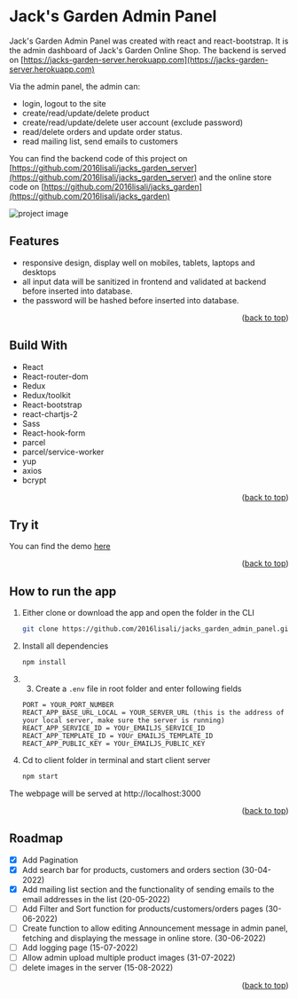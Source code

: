 # Jack's Garden Admin Panel

Jack's Garden Admin Panel was created with react and react-bootstrap. It is the admin dashboard of Jack's Garden Online Shop.
The backend is served on [https://jacks-garden-server.herokuapp.com](https://jacks-garden-server.herokuapp.com)

Via the admin panel, the admin can:

- login, logout to the site
- create/read/update/delete product
- create/read/update/delete user account (exclude password)
- read/delete orders and update order status.
- read mailing list, send emails to customers

You can find the backend code of this project on [https://github.com/2016lisali/jacks_garden_server](https://github.com/2016lisali/jacks_garden_server) and the online store code on [https://github.com/2016lisali/jacks_garden](https://github.com/2016lisali/jacks_garden)

![project image](https://github.com/2016lisali/lisas_portfolio/blob/main/public/assets/jacks_garden_admin_panel_responsive.jpg)

## Features

- responsive design, display well on mobiles, tablets, laptops and desktops
- all input data will be sanitized in frontend and validated at backend before inserted into database.
- the password will be hashed before inserted into database.

<p align="right">(<a href="#top">back to top</a>)</p>

## Build With

- React
- React-router-dom
- Redux
- Redux/toolkit
- React-bootstrap
- react-chartjs-2
- Sass
- React-hook-form
- parcel
- parcel/service-worker
- yup
- axios
- bcrypt

<p align="right">(<a href="#top">back to top</a>)</p>

## Try it

You can find the demo [here](https://jacksgardenadmin.netlify.app/)

<p align="right">(<a href="#top">back to top</a>)</p>

## How to run the app

1. Either clone or download the app and open the folder in the CLI

   ```sh
   git clone https://github.com/2016lisali/jacks_garden_admin_panel.git
   ```

2. Install all dependencies
   ```sh
   npm install
   ```
3. 3. Create a `.env` file in root folder and enter following fields

   ```env
   PORT = YOUR_PORT_NUMBER
   REACT_APP_BASE_URL_LOCAL = YOUR_SERVER_URL (this is the address of your local server, make sure the server is running)
   REACT_APP_SERVICE_ID = YOUr_EMAILJS_SERVICE_ID
   REACT_APP_TEMPLATE_ID = YOUr_EMAILJS_TEMPLATE_ID
   REACT_APP_PUBLIC_KEY = YOUr_EMAILJS_PUBLIC_KEY
   ```

4. Cd to client folder in terminal and start client server
   ```sh
   npm start
   ```

The webpage will be served at http://localhost:3000

<p align="right">(<a href="#top">back to top</a>)</p>

## Roadmap

- [x] Add Pagination
- [x] Add search bar for products, customers and orders section (30-04-2022)
- [x] Add mailing list section and the functionality of sending emails to the email addresses in the list (20-05-2022)
- [ ] Add Filter and Sort function for products/customers/orders pages (30-06-2022)
- [ ] Create function to allow editing Announcement message in admin panel,
      fetching and displaying the message in online store. (30-06-2022)
- [ ] Add logging page (15-07-2022)
- [ ] Allow admin upload multiple product images (31-07-2022)
- [ ] delete images in the server (15-08-2022)

<p align="right">(<a href="#top">back to top</a>)</p>
